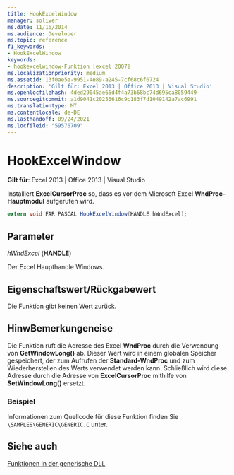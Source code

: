 ```yaml
---
title: HookExcelWindow
manager: soliver
ms.date: 11/16/2014
ms.audience: Developer
ms.topic: reference
f1_keywords:
- HookExcelWindow
keywords:
- hookexcelwindow-Funktion [excel 2007]
ms.localizationpriority: medium
ms.assetid: 13f0ae5e-9951-4e89-a245-7cf68c6f6724
description: 'Gilt für: Excel 2013 | Office 2013 | Visual Studio'
ms.openlocfilehash: 4ded29045ae66d4f4a73b68bc74d695ca8059449
ms.sourcegitcommit: a1d9041c20256616c9c183f7d1049142a7ac6991
ms.translationtype: MT
ms.contentlocale: de-DE
ms.lasthandoff: 09/24/2021
ms.locfileid: "59576709"
---
```

# <a name="hookexcelwindow"></a>HookExcelWindow

 **Gilt für**: Excel 2013 | Office 2013 | Visual Studio 
  
Installiert **ExcelCursorProc** so, dass es vor dem Microsoft Excel **WndProc-Hauptmodul** aufgerufen wird.
  
```cs
extern void FAR PASCAL HookExcelWindow(HANDLE hWndExcel);
```

## <a name="parameters"></a>Parameter

 _hWndExcel_ (**HANDLE**)
  
Der Excel Haupthandle Windows.
  
## <a name="property-valuereturn-value"></a>Eigenschaftswert/Rückgabewert

Die Funktion gibt keinen Wert zurück.
  
## <a name="remarks"></a>HinwBemerkungeneise

Die Funktion ruft die Adresse des Excel **WndProc** durch die Verwendung von **GetWindowLong()** ab. Dieser Wert wird in einem globalen Speicher gespeichert, der zum Aufrufen der **Standard-WndProc** und zum Wiederherstellen des Werts verwendet werden kann. Schließlich wird diese Adresse durch die Adresse von **ExcelCursorProc** mithilfe von **SetWindowLong()** ersetzt.
  
### <a name="example"></a>Beispiel

Informationen zum Quellcode für diese Funktion finden Sie  `\SAMPLES\GENERIC\GENERIC.C` unter. 
  
## <a name="see-also"></a>Siehe auch



[Funktionen in der generische DLL](functions-in-the-generic-dll.md)

